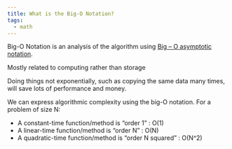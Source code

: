 ```yaml
---
title: What is the Big-O Notation?
tags:
  - math
---
```

Big-O Notation is an analysis of the algorithm using [Big – O asymptotic notation](https://www.geeksforgeeks.org/analysis-of-algorithms-set-3asymptotic-notations/).  

Mostly related to computing rather than storage

Doing things not exponentially, such as copying the same data many times, will save lots of performance and money.

We can express algorithmic complexity using the big-O notation. For a problem of size N:
-   A constant-time function/method is “order 1” : O(1)
-   A linear-time function/method is “order N” : O(N)
-   A quadratic-time function/method is “order N squared” : O(N^2) 
